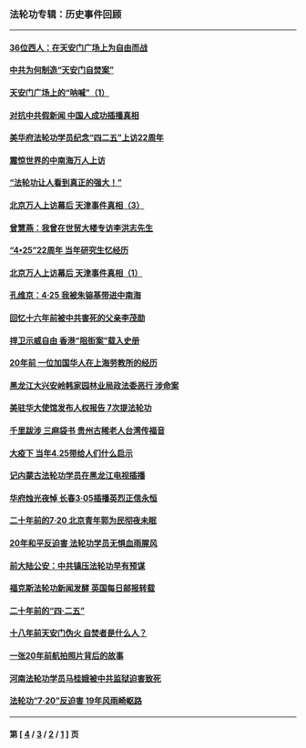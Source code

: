 ### 法轮功专辑：历史事件回顾
---
#### [36位西人：在天安门广场上为自由而战](../../pages/nf5793/n13390029.md?07300430) 
#### [中共为何制造“天安门自焚案”](../../pages/nf5793/n13183270.md?07300430) 
#### [天安门广场上的“呐喊”（1）](../../pages/nf5793/n13105277.md?07300430) 
#### [对抗中共假新闻 中国人成功插播真相](../../pages/nf5793/n12910618.md?07300430) 
#### [美华府法轮功学员纪念“四二五”上访22周年](../../pages/nf5793/n12904445.md?07300430) 
#### [震惊世界的中南海万人上访](../../pages/nf5793/n12903976.md?07300430) 
#### [“法轮功让人看到真正的强大！”](../../pages/nf5793/n12903195.md?07300430) 
#### [北京万人上访幕后 天津事件真相（3）](../../pages/nf5793/n12902807.md?07300430) 
#### [曾慧燕：我曾在世贸大楼专访李洪志先生](../../pages/nf5793/n12898729.md?07300430) 
#### [“4•25”22周年 当年研究生忆经历](../../pages/nf5793/n12894152.md?07300430) 
#### [北京万人上访幕后 天津事件真相（1）](../../pages/nf5793/n12885174.md?07300430) 
#### [孔维京：4·25 我被朱镕基带进中南海](../../pages/nf5793/n12864987.md?07300430) 
#### [回忆十六年前被中共害死的父亲李茂勋](../../pages/nf5793/n12880270.md?07300430) 
#### [捍卫示威自由 香港“阻街案”载入史册](../../pages/nf5793/n12811245.md?07300430) 
#### [20年前 一位加国华人在上海劳教所的经历](../../pages/nf5793/n12707932.md?07300430) 
#### [黑龙江大兴安岭韩家园林业局政法委恶行 涉命案](../../pages/nf5793/n12622815.md?07300430) 
#### [美驻华大使馆发布人权报告 7次提法轮功](../../pages/nf5793/n12520541.md?07300430) 
#### [千里跋涉 三麻袋书 贵州古稀老人台湾传福音](../../pages/nf5793/n12198750.md?07300430) 
#### [大疫下 当年4.25带给人们什么启示](../../pages/nf5793/n12058565.md?07300430) 
#### [记内蒙古法轮功学员在黑龙江电视插播](../../pages/nf5793/n11699194.md?07300430) 
#### [华府烛光夜悼 长春3·05插播英烈正信永恒](../../pages/nf5793/n11397432.md?07300430) 
#### [二十年前的7·20 北京青年郭为民彻夜未眠](../../pages/nf5793/n11354195.md?07300430) 
#### [20年和平反迫害 法轮功学员无惧血雨腥风](../../pages/nf5793/n11348279.md?07300430) 
#### [前大陆公安：中共镇压法轮功早有预谋](../../pages/nf5793/n11352168.md?07300430) 
#### [福克斯法轮功新闻发酵  英国每日邮报转载](../../pages/nf5793/n11285952.md?07300430) 
#### [二十年前的“四·二五”](../../pages/nf5793/n11207639.md?07300430) 
#### [十八年前天安门伪火 自焚者是什么人？](../../pages/nf5793/n10996556.md?07300430) 
#### [一张20年前航拍照片背后的故事](../../pages/nf5793/n10693797.md?07300430) 
#### [河南法轮功学员马桂娥被中共监狱迫害致死](../../pages/nf5793/n10684974.md?07300430) 
#### [法轮功“7‧20”反迫害 19年风雨崎岖路](../../pages/nf5793/n10570834.md?07300430) 

---
#### 第 [ [4](./4.md?07300430) / [3](./3.md?07300430) / [2](./2.md?07300430) / [1](./1.md?07300430) ] 页

